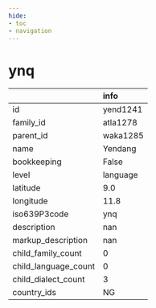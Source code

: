 ```yaml
---
hide:
- toc
- navigation
---
```

# ynq
|                      | info     |
|:---------------------|:---------|
| id                   | yend1241 |
| family_id            | atla1278 |
| parent_id            | waka1285 |
| name                 | Yendang  |
| bookkeeping          | False    |
| level                | language |
| latitude             | 9.0      |
| longitude            | 11.8     |
| iso639P3code         | ynq      |
| description          | nan      |
| markup_description   | nan      |
| child_family_count   | 0        |
| child_language_count | 0        |
| child_dialect_count  | 3        |
| country_ids          | NG       |